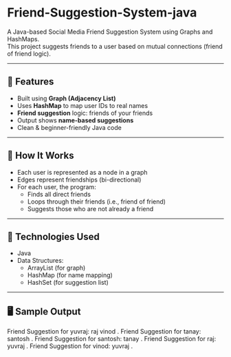# Friend-Suggestion-System-java
A Java-based Social Media Friend Suggestion System using Graphs and HashMaps.  
This project suggests friends to a user based on mutual connections (friend of friend logic).

---

## 📌 Features

- Built using **Graph (Adjacency List)**
- Uses **HashMap** to map user IDs to real names
- **Friend suggestion** logic: friends of your friends
- Output shows **name-based suggestions**
- Clean & beginner-friendly Java code

---

## 🧠 How It Works

- Each user is represented as a node in a graph
- Edges represent friendships (bi-directional)
- For each user, the program:
  - Finds all direct friends
  - Loops through their friends (i.e., friend of friend)
  - Suggests those who are not already a friend

---

## 🔧 Technologies Used

- Java
- Data Structures:
  - ArrayList (for graph)
  - HashMap (for name mapping)
  - HashSet (for suggestion list)

---

## 🖥️ Sample Output
Friend Suggestion for yuvraj: raj vinod .
Friend Suggestion for tanay: santosh .
Friend Suggestion for santosh: tanay .
Friend Suggestion for raj: yuvraj .
Friend Suggestion for vinod: yuvraj .

